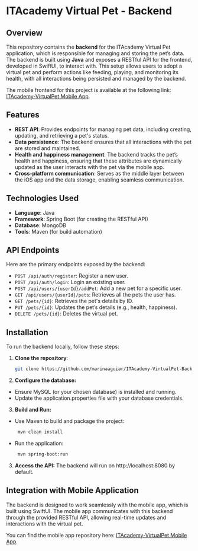 # ITAcademy Virtual Pet - Backend

## Overview

This repository contains the **backend** for the ITAcademy Virtual Pet application, which is responsible for managing and storing the pet’s data. The backend is built using **Java** and exposes a RESTful API for the frontend, developed in SwiftUI, to interact with. This setup allows users to adopt a virtual pet and perform actions like feeding, playing, and monitoring its health, with all interactions being persisted and managed by the backend.

The mobile frontend for this project is available at the following link: [ITAcademy-VirtualPet Mobile App](https://github.com/marinaaguiar/ITAcademy-VirtualPet).

## Features

- **REST API**: Provides endpoints for managing pet data, including creating, updating, and retrieving a pet's status.
- **Data persistence**: The backend ensures that all interactions with the pet are stored and maintained.
- **Health and happiness management**: The backend tracks the pet’s health and happiness, ensuring that these attributes are dynamically updated as the user interacts with the pet via the mobile app.
- **Cross-platform communication**: Serves as the middle layer between the iOS app and the data storage, enabling seamless communication.

## Technologies Used

- **Language**: Java
- **Framework**: Spring Boot (for creating the RESTful API)
- **Database**: MongoDB
- **Tools**: Maven (for build automation)

## API Endpoints

Here are the primary endpoints exposed by the backend:

- `POST /api/auth/register`: Register a new user.
- `POST /api/auth/login`: Login an existing user.
- `POST /api/users/{userId}/addPet`: Add a new pet for a specific user.
- `GET /api/users/{userId}/pets`: Retrieves all the pets the user has.
- `GET /pets/{id}`: Retrieves the pet's details by ID.
- `PUT /pets/{id}`: Updates the pet’s details (e.g., health, happiness).
- `DELETE /pets/{id}`: Deletes the virtual pet.

## Installation

To run the backend locally, follow these steps:

1. **Clone the repository**:
   ```bash
   git clone https://github.com/marinaaguiar/ITAcademy-VirtualPet-Backend.git


2. **Configure the database:**

- Ensure MySQL (or your chosen database) is installed and running.
- Update the application.properties file with your database credentials.

3. **Build and Run:**

- Use Maven to build and package the project:
   ```bash
    mvn clean install

- Run the application:

   ```bash
    mvn spring-boot:run

3. **Access the API:** The backend will run on http://localhost:8080 by default.

## Integration with Mobile Application

The backend is designed to work seamlessly with the mobile app, which is built using SwiftUI. The mobile app communicates with this backend through the provided RESTful API, allowing real-time updates and interactions with the virtual pet.

You can find the mobile app repository here: [ITAcademy-VirtualPet Mobile App](https://github.com/marinaaguiar/ITAcademy-VirtualPet).
